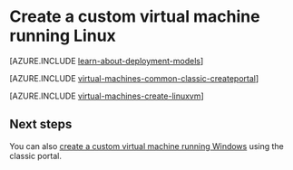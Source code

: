 <properties
	pageTitle="Create a custom Linux virtual machine | Microsoft Azure"
	description="Learn how to create a custom Linux virtual machine from the Azure classic portal using the classic deployment model."
	services="virtual-machines-linux"
	documentationCenter=""
	authors="cynthn"
	manager="timlt"
	editor="tysonn"
	tags="azure-service-management"/>

<tags
	ms.service="virtual-machines-linux"
	ms.workload="infrastructure-services"
	ms.tgt_pltfrm="vm-linux"
	ms.devlang="na"
	ms.topic="article"
	ms.date="07/06/2016"
	ms.author="cynthn"/>


# Create a custom virtual machine running Linux

[AZURE.INCLUDE [learn-about-deployment-models](../../includes/learn-about-deployment-models-classic-include.md)]



[AZURE.INCLUDE [virtual-machines-common-classic-createportal](../../includes/virtual-machines-common-classic-createportal.md)]



[AZURE.INCLUDE [virtual-machines-create-linuxvm](../../includes/virtual-machines-create-linuxvm.md)]

## Next steps

You can also [create a custom virtual machine running Windows](virtual-machines-windows-classic-createportal.md) using the classic portal.
